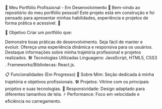 🌟 Meu Portfólio Profissional - Em Desenvolvimento 🚧
Bem-vindo ao repositório do meu portfólio pessoal! Este projeto está em construção e foi pensado para apresentar minhas habilidades, experiência e projetos de forma prática e acessível. 🚀

🎯 Objetivo
Criar um portfólio que:

Demonstre boas práticas de desenvolvimento.
Seja fácil de manter e evoluir.
Ofereça uma experiência dinâmica e responsiva para os usuários.
Destaque informações sobre minha trajetória profissional e projetos realizados.
🛠️ Tecnologias Utilizadas
Linguagens: JavaScript, HTML5, CSS3 .
Frameworks/Bibliotecas: React.js.

📋 Funcionalidades (Em Progresso)
📖 Sobre Mim: Seção dedicada à minha trajetória e objetivos profissionais.
🛠️ Projetos: Vitrine com os principais projetos e suas tecnologias.
📱 Responsividade: Design adaptado para diferentes tamanhos de tela.
⚡ Performance: Foco em velocidade e eficiência no carregamento.

